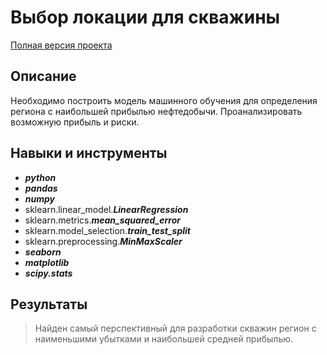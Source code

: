# Выбор локации для скважины

[Полная версия проекта](https://github.com/OxanaFedorova/YandexPracticum_projects/blob/main/Machine_Learning_in_Business_OIL_REGION/Machine_Learning_in_Business_OIL_REGION.ipynb)

## Описание

Необходимо построить модель машинного обучения для определения региона с наибольшей прибылью нефтедобычи.
Проанализировать возможную прибыль и риски.


## Навыки и инструменты

- ***python***
- ***pandas***
- ***numpy***
- sklearn.linear_model.***LinearRegression***
- sklearn.metrics.***mean_squared_error***
- sklearn.model_selection.***train_test_split***
- sklearn.preprocessing.***MinMaxScaler***
- ***seaborn***
- ***matplotlib***
- ***scipy.stats***


## Результаты

>Найден самый перспективный для разработки скважин регион с наименьшими убытками и наибольшей средней прибылью.
>


